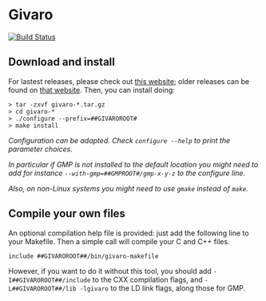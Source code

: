Givaro
======

[![Build Status](https://ci.inria.fr/linbox/buildStatus/icon?job=Givaro)](https://ci.inria.fr/linbox/job/Givaro/)

Download and install
--------------------

For lastest releases, please check out [this website](http://github.com/linbox-team/givaro); older releases can be found on [that website](https://forge.imag.fr/frs/?group_id=187).
Then, you can install doing:

```
> tar -zxvf givaro-*.tar.gz
> cd givaro-*
> ./configure --prefix=##GIVAROROOT#
> make install
```

*Configuration can be adapted. Check `configure --help` to print the parameter choices.*

*In particular if GMP is not installed to the default location you might need to add for instance `--with-gmp=##GMPROOT#/gmp-x-y-z` to the configure line.*

*Also, on non-Linux systems you might need to use `gmake` instead of `make`.*

Compile your own files
----------------------

An optional compilation help file is provided: just add the following line to your Makefile. Then a simple call will compile your C and C++ files.

```
include ##GIVAROROOT##/bin/givaro-makefile
```

However, if you want to do it without this tool, you should add `-I##GIVAROROOT##/include` to the CXX compilation flags, and `-L##GIVAROROOT##/lib -lgivaro` to the LD link flags, along those for GMP.
